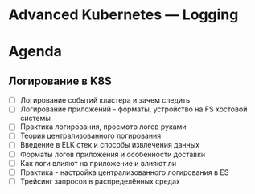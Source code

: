 Advanced Kubernetes — Logging
=============================

Agenda
======
Логирование в K8S
-----------------

- [ ] Логирование событий кластера и зачем следить
- [ ] Логирование приложений - форматы, устройство на FS хостовой системы
- [ ] Практика логирования, просмотр логов руками
- [ ] Теория централизованного логирования
- [ ] Введение в ELK стек и способы извлечения данных
- [ ] Форматы логов приложения и особенности доставки
- [ ] Как логи влияют на приложение и влияют ли
- [ ] Практика - настройка централизованного логирования в ES
- [ ] Трейсинг запросов в распределённых средах
